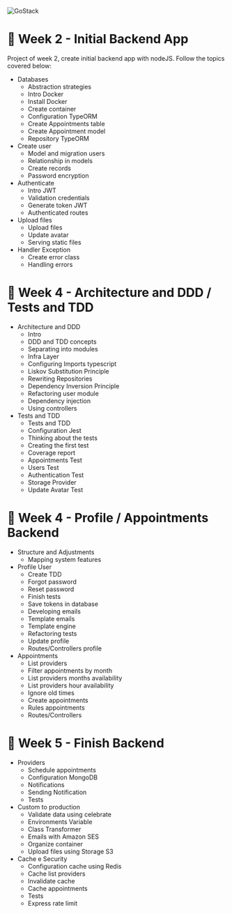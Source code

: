<img alt="GoStack" src="https://storage.googleapis.com/golden-wind/bootcamp-gostack/header-desafios.png" />

# 🚀️ Week 2 - Initial Backend App

Project of week 2, create initial backend app with nodeJS. Follow the topics covered below:
- Databases
  - Abstraction strategies
  - Intro Docker
  - Install Docker
  - Create container
  - Configuration TypeORM
  - Create Appointments table
  - Create Appointment model
  - Repository TypeORM
- Create user
  - Model and migration users
  - Relationship in models
  - Create records
  - Password encryption
- Authenticate
  - Intro JWT
  - Validation credentials
  - Generate token JWT
  - Authenticated routes
- Upload files
  - Upload files
  - Update avatar
  - Serving static files
- Handler Exception
  - Create error class
  - Handling errors

# 🚀️ Week 4 - Architecture and DDD / Tests and TDD
- Architecture and DDD
  - Intro
  - DDD and TDD concepts
  - Separating into modules
  - Infra Layer
  - Configuring Imports typescript
  - Liskov Substitution Principle
  - Rewriting Repositories
  - Dependency Inversion Principle
  - Refactoring user module
  - Dependency injection
  - Using controllers
- Tests and TDD
  - Tests and TDD
  - Configuration Jest
  - Thinking about the tests
  - Creating the first test
  - Coverage report
  - Appointments Test
  - Users Test
  - Authentication Test
  - Storage Provider
  - Update Avatar Test

# 🚀️ Week 4 - Profile / Appointments Backend
- Structure and Adjustments
  - Mapping system features
- Profile User
  - Create TDD
  - Forgot password
  - Reset password
  - Finish tests
  - Save tokens in database
  - Developing emails
  - Template emails
  - Template engine
  - Refactoring tests
  - Update profile
  - Routes/Controllers profile
- Appointments
  - List providers
  - Filter appointments by month
  - List providers months availability
  - List providers hour availability
  - Ignore old times
  - Create appointments
  - Rules appointments
  - Routes/Controllers

# 🚀️ Week 5 - Finish Backend
- Providers
  - Schedule appointments
  - Configuration MongoDB
  - Notifications
  - Sending Notification
  - Tests
- Custom to production
  - Validate data using celebrate
  - Environments Variable
  - Class Transformer
  - Emails with Amazon SES
  - Organize container
  - Upload files using Storage S3
- Cache e Security
  - Configuration cache using Redis
  - Cache list providers
  - Invalidate cache
  - Cache appointments
  - Tests
  - Express rate limit
